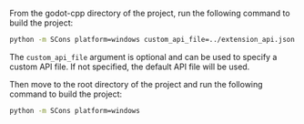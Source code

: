 From the godot-cpp directory of the project, run the following command to build the project:
```bash
python -m SCons platform=windows custom_api_file=../extension_api.json
```
The `custom_api_file` argument is optional and can be used to specify a custom API file. If not specified, the default API file will be used.

Then move to the root directory of the project and run the following command to build the project:
```bash
python -m SCons platform=windows
```


